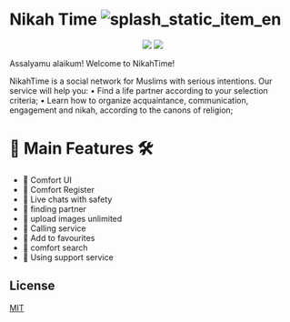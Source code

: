 
# Nikah Time ![splash_static_item_en]( https://github.com/user-attachments/assets/3faf4dd2-e1ce-41b3-afee-b07972ee2b04)
<p align="center">
   <a href="https://apps.apple.com/ru/app/nikah-time/id1593398215"><img src="https://img.shields.io/badge/Appstore-7289DA?style=for-the-badge&logo=appstore&logoColor=white"></a>
   <a href="https://play.google.com/store/apps/details?id=ru.nikahtime" ><img src="https://img.shields.io/badge/googleplay-2CA5E0?style=for-the-badge&logo=googleplay&logoColor=white"></a> 
</p>

Assalyamu alaikum! Welcome to NikahTime!

NikahTime is a social network for Muslims with serious intentions.
Our service will help you:
• Find a life partner according to your selection criteria;
• Learn how to organize acquaintance, communication, engagement and nikah, according to the canons of religion;

#  🎯 Main Features 🛠
  
  - 📌 Comfort UI 
  - 📌 Comfort Register 
  - 📌 Live chats with safety 
  - 📌 finding partner 
  - 📌 upload images unlimited 
  - 📌 Calling service 
  - 📌 Add to favourites
  - 📌 comfort search 
  - 📌 Using support service
  

## License

[MIT](https://choosealicense.com/licenses/mit/)

